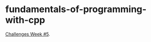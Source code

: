 # fundamentals-of-programming-with-cpp
[Challenges Week #5](https://elzero.org/cpp-assignments-lesson-36-to-37/).
